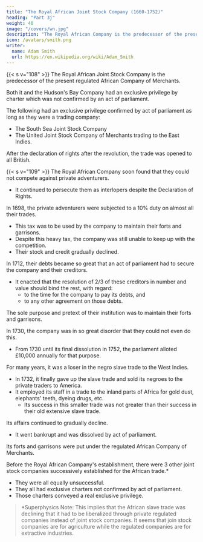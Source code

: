```yaml
---
title: "The Royal African Joint Stock Company (1660-1752)"
heading: "Part 3j"
weight: 40
image: "/covers/wn.jpg"
description: "The Royal African Company is the predecessor of the present African Company"
icon: /avatars/smith.png
writer:
  name: Adam Smith
  url: https://en.wikipedia.org/wiki/Adam_Smith
---
```




{{< s v="108" >}} The Royal African Joint Stock Company is the predecessor of the present regulated African Company of Merchants.

Both it and the Hudson's Bay Company had an exclusive privilege by charter which was not confirmed by an act of parliament. 

<!--  is in the same situation as the Royal African Company in their legal rights.
Their exclusive charter was not confirmed by an act of parliament. -->

The following had an exclusive privilege confirmed by act of parliament as long as they were a trading company:
- The South Sea Joint Stock Company
- The United Joint Stock Company of Merchants trading to the East Indies.

After the declaration of rights after the revolution, the trade was opened to all British. <!-- his majesty's subjects. -->

{{< s v="109" >}} The Royal African Company soon found that they could not compete against private adventurers.
- It continued to persecute them as interlopers despite the Declaration of Rights.

In 1698, the private adventurers were subjected to a 10% duty on almost all their trades.
- This tax was to be used by the company to maintain their forts and garrisons.
- Despite this heavy tax, the company was still unable to keep up with <!--  maintain --> the competition.
- Their stock and credit gradually declined.

In 1712, their debts became so great that an act of parliament had to secure the company and their creditors.
- It enacted that the resolution of 2/3 of these creditors in number and value should bind the rest, with regard:
  - to the time for the company to pay its debts, and
  - to any other agreement on those debts.

The sole purpose and pretext of their institution was to maintain their forts and garrisons.

In 1730, the company was in so great disorder that they could not even do this.
- From 1730 until its final dissolution in 1752, the parliament alloted £10,000 annually for that purpose.

For many years, it was a loser in the negro slave trade to the West Indies.
- In 1732, it finally gave up the slave trade and sold its negroes to the private traders to America.
- It employed its staff <!-- servants --> in a trade to the inland parts of Africa for gold dust, elephants' teeth, dyeing drugs, etc.
  - Its success in this smaller trade was not greater than their success in their old extensive slave trade.

Its affairs continued to gradually decline.
- It went bankrupt and was dissolved by act of parliament.

Its forts and garrisons were put under the regulated African Company of Merchants.<!--  company of merchants trading to Africa. -->

Before the Royal African Company's establishment, there were 3 other joint stock companies successively established for the African trade.*
- They were all equally unsuccessful.
- They all had exclusive charters not confirmed by act of parliament.
- Those charters conveyed a real exclusive privilege.


> *Superphysics Note: This implies that the African slave trade was declining that it had to be liberalized through private regulated companies instead of joint stock companies. It seems that join stock companies are for agriculture while the regulated companies are for extractive industries.